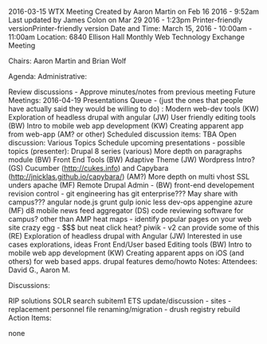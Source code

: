 2016-03-15 WTX Meeting
Created by Aaron Martin on Feb 16 2016 - 9:52am 
Last updated by James Colon on Mar 29 2016 - 1:23pm
Printer-friendly versionPrinter-friendly version
Date and Time: March 15, 2016 - 10:00am - 11:00am
Location:  6840 Ellison Hall
Monthly Web Technology Exchange Meeting

Chairs: Aaron Martin and Brian Wolf

Agenda: 
Administrative:

Review discussions - Approve minutes/notes from previous meeting
Future Meetings: 2016-04-19
Presentations Queue - (just the ones that people have actually said they would be willing to do) :
Modern web-dev tools (KW)
Exploration of headless drupal with angular (JW)
User friendly editing tools (BW)
Intro to mobile web app development (KW)
Creating apparent app from web-app (AM? or other)
Scheduled discussion items:
TBA
Open discussion:
Various Topics
Schedule upcoming presentations - possible topics (presenter):
Drupal 8 series (various)
More depth on paragraphs module (BW)
Front End Tools (BW)
Adaptive Theme (JW)
Wordpress Intro? (GS)
Cucumber (http://cukes.info) and Capybara (http://jnicklas.github.io/capybara/) (AM?)
More depth on multi vhost SSL unders apache (MF)
Remote Drupal Admin - (BW)
front-end developement
revision control - git
engineering has git enterprise???  May share with campus???
angular
node.js
grunt
gulp
ionic
less
dev-ops
appengine
azure (MF)
d8
mobile news feed aggregator (DS)
code reviewing software for campus?  other than AMP
heat maps - identify popular pages on your web site
crazy egg - $$$ but neat
click heat?
piwik - v2 can provide some of this (RE)
Exploration of headless drupal with Angular (JW)
Interested in use cases explorations, ideas
Front End/User based Editing tools (BW)
Intro to mobile web app development (KW)
Creating apparent apps on iOS (and others) for web based apps.
drupal features demo/howto
Notes: 
Attendees:  David G., Aaron M.

Discussions:

RIP solutions
SOLR search 
subitem1
ETS update/discussion - sites - replacement personnel
file renaming/migration - drush registry rebuild
Action Items:

none